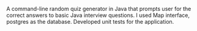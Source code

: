 A command-line random quiz generator in Java that prompts user 
for the correct answers to basic Java interview questions. I used Map interface,
postgres as the database. Developed unit tests for the application.
